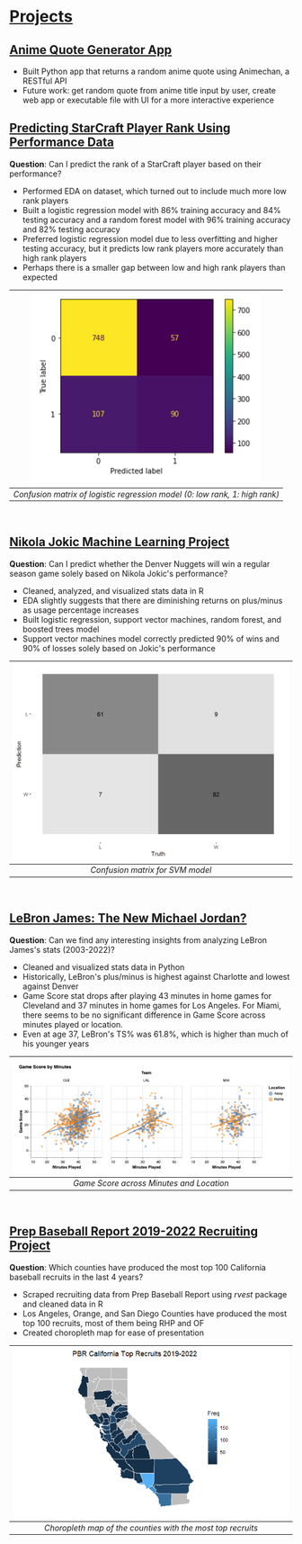 # <ins>Projects</ins>


## [<ins>Anime Quote Generator App</ins>](https://github.com/raychan6/anime-quote-generator)

- Built Python app that returns a random anime quote using Animechan, a RESTful API
- Future work: get random quote from anime title input by user, create web app or executable file with UI for a more interactive experience


## [<ins>Predicting StarCraft Player Rank Using Performance Data</ins>](https://github.com/raychan6/predicting-starcraft-rank)

**Question**: Can I predict the rank of a StarCraft player based on their performance?

- Performed EDA on dataset, which turned out to include much more low rank players
- Built a logistic regression model with 86% training accuracy and 84% testing accuracy and a random forest model with 96% training accuracy and 82% testing accuracy
- Preferred logistic regression model due to less overfitting and higher testing accuracy, but it predicts low rank players more accurately than high rank players
- Perhaps there is a smaller gap between low and high rank players than expected 

| ![](/assets/img/starcraft-logistic-regression.png) |
|:--:|
| *Confusion matrix of logistic regression model (0: low rank, 1: high rank)* |

<br>

## [<ins>Nikola Jokic Machine Learning Project</ins>](https://github.com/raychan6/nikola-jokic-machine-learning-project)

**Question**: Can I predict whether the Denver Nuggets will win a regular season game solely based on Nikola Jokic's performance?

- Cleaned, analyzed, and visualized stats data in R
- EDA slightly suggests that there are diminishing returns on plus/minus as usage percentage increases
- Built logistic regression, support vector machines, random forest, and boosted trees model
- Support vector machines model correctly predicted 90% of wins and 90% of losses solely based on Jokic's performance

| ![](/assets/img/jokic_confusion_matrix.png) |
|:--:|
| *Confusion matrix for SVM model* |

<br>

## [<ins>LeBron James: The New Michael Jordan?</ins>](https://github.com/raychan6/lebron-james-data-analysis)

**Question**: Can we find any interesting insights from analyzing LeBron James's stats (2003-2022)?

- Cleaned and visualized stats data in Python
- Historically, LeBron's plus/minus is highest against Charlotte and lowest against Denver
- Game Score stat drops after playing 43 minutes in home games for Cleveland and 37 minutes in home games for Los Angeles. For Miami, there seems to be no significant difference in Game Score across minutes played or location.
- Even at age 37, LeBron's TS% was 61.8%, which is higher than much of his younger years

| ![](/assets/img/game-score-by-minutes.png) |
|:--:|
| *Game Score across Minutes and Location* |

<br>

## [<ins>Prep Baseball Report 2019-2022 Recruiting Project</ins>](https://github.com/raychan6/pbr-recruiting)

**Question**: Which counties have produced the most top 100 California baseball recruits in the last 4 years?

- Scraped recruiting data from Prep Baseball Report using _rvest_ package and cleaned data in R
- Los Angeles, Orange, and San Diego Counties have produced the most top 100 recruits, most of them being RHP and OF
- Created choropleth map for ease of presentation

| ![](/assets/img/recruit_counties_2019_2022.png) |
|:--:|
| *Choropleth map of the counties with the most top recruits* |
